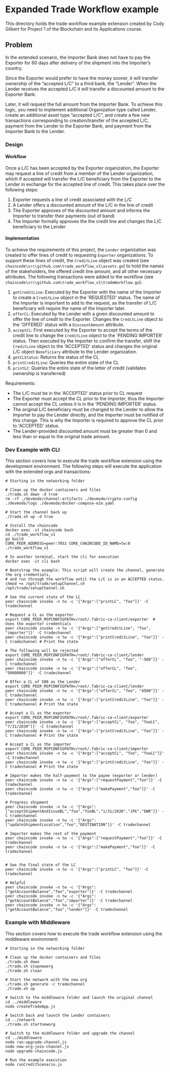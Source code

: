 # Expanded Trade Workflow example
This directory holds the trade workflow example extension created by Cody Gilbert for Project 1 of the Blockchain and its Applications course.

## Problem
In the extended scenario, the Importer Bank does not have to pay the Exporter for 60 days after delivery of the shipment into the 
Importer’s country. 

Since the Exporter would prefer to have the money sooner, it will transfer ownership of the ”accepted L/C” to a 
third bank, the ”Lender”. When the Lender receives the accepted L/C it will transfer a discounted amount to the Exporter Bank. 

Later, 
it will request the full amount from the Importer Bank. To achieve this logic, you need to implement additional Organization type called 
Lender, create an additional asset type ”accepted L/C”, and create a few new transactions corresponding to creation/transfer of the accepted 
L/C, payment from the Lender to the Exporter Bank, and payment from the Importer Bank to the Lender.

### Design

#### Workflow
Once a L/C has been accepted by the Exporter organization, the Exporter may request a line of credit from a member of the
Lender organization, which if accepted will transfer the L/C beneficiary from the Exporter to the Lender in exchange for
the accepted line of credit. This takes place over the following steps:

1. Exporter requests a line of credit associated with the L/C
2. A Lender offers a discounted amount of the L/C in the line of credit
3. The Exporter approves of the discounted amount and informs the Importer to transfer their payments (out of band)
4. The Importer formally approves the the credit line and changes the L/C beneficiary to the Lender

#### Implementation
To achieve the requirements of this project, the `Lender` organization was created to offer lines of credit to requesting 
`Exporter` organizations. To support these lines of credit, the `CreditLine` object was created 
(see `chaincode\src\github.com\trade_workflow_v1\assets.go`) to hold the names of the stakeholders, the offered credit line 
amount, and all other necessary attributes.
The following transactions were added to the workflow (see `chaincode\src\github.com\trade_workflow_v1\tradeWorkflow.go`):

1. `getCreditLine`: Executed by the Exporter with the name of the Importer to create a `CreditLine` object in the 'REQUESTED' status.
The name of the Importer is important to add to the request, as the transfer of L/C beneficiary will require the name of the Importer later. 
2. `offerCL`: Executed by the Lender with a given discounted amount to offer the line of credit to the Exporter. Changes the
`CreditLine` object to the 'OFFERED' status with a `DiscountAmount` attribute.
3. `acceptCL`: First executed by the Exporter to accept the terms of the credit line to change the `CreditLine` object to the 'PENDING IMPORTER' status.
Then executed by the Importer to confirm the transfer, shift the `CreditLine` object to the 'ACCEPTED' status and changes the original L/C object `Beneficiary` 
attribute to the Lender organization.
4. `getCLStatus`: Returns the status of the CL
5. `printCreditLine`: Queries the entire state of the CL
6. `printLC`: Queries the entire state of the letter of credit (validates ownership is transferred)

Requirements:
* The L/C must be in the 'ACCEPTED' status prior to CL request
* The Exporter must accept the CL prior to the Importer, thus the Importer cannot accept the CL unless it is in the 'PENDING IMPORTER' status.
* The original L/C beneficiary must be changed to the Lender to allow the Importer to pay the Lender directly, and the Importer must
be notified of this change. This is why the Importer is required to approve the CL prior to 'ACCEPTED' status.
* The Lender-provided discounted amount must be greater than 0 and less than or equal to the original trade amount.

### Dev Example with CLI
This section covers how to execute the trade workflow extension using the development environment. The following
steps will execute the application with the extended orgs and transactions:

```shell script
# Starting in the networking folder

# Clean up the docker containers and files
./trade.sh down -d true
rm -rf ./devmode/channel-artifacts ./devmode/crypto-config ./devmode/logs ./devmode/docker-compose-e2e.yaml 

# Start the channel back up
./trade.sh up -d true

# Install the chaincode
docker exec -it chaincode bash
cd ./trade_workflow_v1
go build
CORE_PEER_ADDRESS=peer:7052 CORE_CHAINCODE_ID_NAME=tw:0 ./trade_workflow_v1

# In another terminal, start the cli for execution
docker exec -it cli bash

# Bootstrap the example: This script will create the channel, generate the org credentials,
# and run through the workflow until the L/C is in an ACCEPTED status.
chmod +x /opt/trade/setupChannel.sh
/opt/trade/setupChannel.sh

# See the current state of the LC
peer chaincode invoke -n tw -c '{"Args":["printLC", "foo"]}' -C tradechannel

# Request a CL as the exporter
export CORE_PEER_MSPCONFIGPATH=/root/.fabric-ca-client/exporter  # Uses the exporter credentials
peer chaincode invoke -n tw -c '{"Args":["getCreditLine", "foo", "importer"]}' -C tradechannel
peer chaincode invoke -n tw -c '{"Args":["printCreditLine", "foo"]}' -C tradechannel # Print the state

# The following will be rejected
export CORE_PEER_MSPCONFIGPATH=/root/.fabric-ca-client/lender
peer chaincode invoke -n tw -c '{"Args":["offerCL", "foo", "-500"]}' -C tradechannel
peer chaincode invoke -n tw -c '{"Args":["offerCL", "foo", "50000000"]}' -C tradechannel

# Offer a CL of 500 as the Lender
export CORE_PEER_MSPCONFIGPATH=/root/.fabric-ca-client/lender
peer chaincode invoke -n tw -c '{"Args":["offerCL", "foo", "4500"]}' -C tradechannel
peer chaincode invoke -n tw -c '{"Args":["printCreditLine", "foo"]}' -C tradechannel # Print the state

# Accept a CL as the exporter
export CORE_PEER_MSPCONFIGPATH=/root/.fabric-ca-client/exporter
peer chaincode invoke -n tw -c '{"Args":["acceptCL", "foo", "fooLC", "7/31/2030"]}' -C tradechannel
peer chaincode invoke -n tw -c '{"Args":["printCreditLine", "foo"]}' -C tradechannel # Print the state

# Accept a CL as the importer
export CORE_PEER_MSPCONFIGPATH=/root/.fabric-ca-client/importer
peer chaincode invoke -n tw -c '{"Args":["acceptCL", "foo", "fooLC"]}' -C tradechannel
peer chaincode invoke -n tw -c '{"Args":["printCreditLine", "foo"]}' -C tradechannel # Print the state

# Importer makes the half-payment to the payee (exporter or lender)
peer chaincode invoke -n tw -c '{"Args":["requestPayment","foo"]}' -C tradechannel
peer chaincode invoke -n tw -c '{"Args":["makePayment","foo"]}' -C tradechannel

# Progress shipment
peer chaincode invoke -n tw -c '{"Args":["acceptShipmentAndIssueBL","foo","fooBL","1/31/2030","JFK","EWR"]}' -C tradechannel
peer chaincode invoke -n tw -c '{"Args":["updateShipmentLocation","foo","DESTINATION"]}' -C tradechannel

# Importer makes the rest of the payment
peer chaincode invoke -n tw -c '{"Args":["requestPayment","foo"]}' -C tradechannel
peer chaincode invoke -n tw -c '{"Args":["makePayment","foo"]}' -C tradechannel


# See the final state of the LC
peer chaincode invoke -n tw -c '{"Args":["printLC", "foo"]}' -C tradechannel

# Helpful
peer chaincode invoke -n tw -c '{"Args":["getAccountBalance","foo","exporter"]}' -C tradechannel
peer chaincode invoke -n tw -c '{"Args":["getAccountBalance","foo","importer"]}' -C tradechannel
peer chaincode invoke -n tw -c '{"Args":["getAccountBalance","foo","lender"]}' -C tradechannel
```

### Example with Middleware
This section covers how to execute the trade workflow extension using the middleware environment:

```shell script
# Starting in the networking folder

# Clean up the docker containers and files
./trade.sh down
./trade.sh stopneworg
./trade.sh clean

# Start the network with the new org
./trade.sh generate -c tradechannel
./trade.sh up

# Switch to the middleware folder and launch the original channel
cd ../middleware
node createTradeApp.js

# Switch back and launch the Lender containers
cd ../network
./trade.sh startneworg

# Switch to the middleware folder and upgrade the channel
cd ../middleware
node run-upgrade-channel.js
node new-org-join-channel.js 
node upgrade-chaincode.js

# Run the example execution
node runCreditScenario.js
```